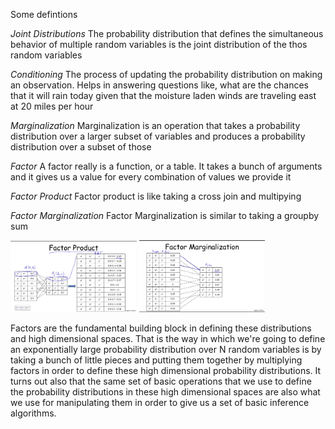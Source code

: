 Some defintions 

<i>Joint Distributions</i>
The probability distribution that defines the simultaneous behavior of multiple random variables is the joint distribution of the thos random variables

<i>Conditioning</i>
The process of updating the probability distribution on making an observation. Helps in answering questions like, what are the chances that it will rain today given that the moisture laden winds are traveling east at 20 miles per hour 

<i>Marginalization</i>
Marginalization is an operation that takes a probability distribution over a larger subset of variables and produces a probability distribution over a subset of those

<i>Factor</i>
A factor really is a function, or a table. It takes a bunch of arguments and it gives us a value for every combination of values we provide it


<i>Factor Product</i>
Factor product is like taking a cross join and multipying

<i>Factor Marginalization</i>
Factor Marginalization is similar to taking a groupby sum
<div>
<img src="factor_product.png" width=40% margin=2.4%%/>
<img src="factor_marginalization.png"  width=40%  margin=2.4%/>
</div>

Factors are the fundamental building block in defining these distributions and high dimensional spaces. That is the way in which we're going to define an exponentially large probability distribution over N random variables is by taking a bunch of little pieces and putting them together by multiplying factors in order to define these high dimensional probability distributions. It turns out also that the same set of basic operations that we use to define the probability distributions in these high dimensional spaces are also what we use for manipulating them in order to give us a set of basic inference algorithms.

